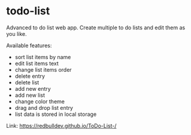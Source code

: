 # todo-list

Advanced to do list web app.
Create multiple to do lists and edit them as you like.

Available features:
- sort list items by name
- edit list items text
- change list items order
- delete entry
- delete list
- add new entry
- add new list
- change color theme
- drag and drop list entry
- list data is stored in local storage

Link: https://redbulldev.github.io/ToDo-List-/
